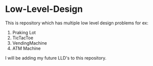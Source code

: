 # Low-Level-Design

This is repository which has multiple low level design problems for ex:
  1. Praking Lot
  2. TicTacToe
  3. VendingMachine
  4. ATM Machine 
  
  I will be adding my future LLD's to this repository.
